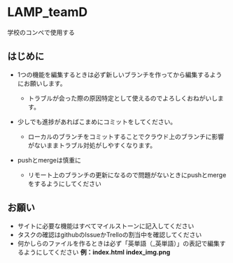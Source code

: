# LAMP_teamD
学校のコンペで使用する

## はじめに
- 1つの機能を編集するときは必ず新しいブランチを作ってから編集するようにお願いします。
  - トラブルが会った際の原因特定として使えるのでよろしくおねがいします。

- 少しでも進捗があればこまめにコミットをしてください。
  - ローカルのブランチをコミットすることでクラウド上のブランチに影響がないままトラブル対処がしやすくなります。

- pushとmergeは慎重に
  - リモート上のブランチの更新になるので問題がないときにpushとmergeをするようにしてください

## お願い
- サイトに必要な機能はすべてマイルストーンに記入してください
- タスクの確認はgithubのIssueかTrelloの割当中を確認してください
- 何かしらのファイルを作るときは必ず「英単語（_英単語）」の表記で編集するようにしてください
        **例：index.html**
        **index_img.png**
